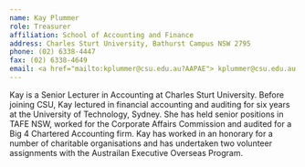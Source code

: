 ```yaml
---
name: Kay Plummer
role: Treasurer
affiliation: School of Accounting and Finance
address: Charles Sturt University, Bathurst Campus NSW 2795 
phone: (02) 6338-4447  
fax: (02) 6338-4649  
email: <a href="mailto:kplummer@csu.edu.au?AAPAE"> kplummer@csu.edu.au </a>  
---
```


Kay is a Senior Lecturer in Accounting at Charles Sturt University. Before joining CSU, Kay lectured in financial accounting and auditing for six years at the University of Technology, Sydney. She has held senior positions in TAFE NSW, worked for the Corporate Affairs Commission and audited for a Big 4 Chartered Accounting firm. Kay has worked in an honorary for a number of charitable organisations and has undertaken two volunteer assignments with the Austrailan Executive Overseas Program.
